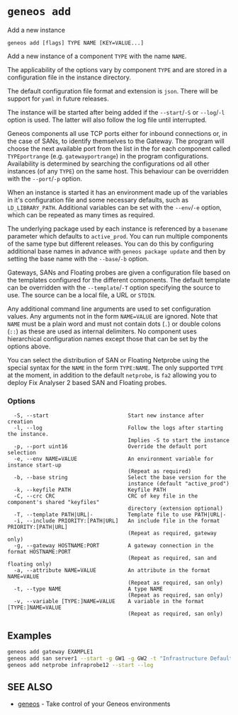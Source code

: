 # `geneos add`

Add a new instance

```text
geneos add [flags] TYPE NAME [KEY=VALUE...]
```

Add a new instance of a component `TYPE` with the name `NAME`.

The applicability of the options vary by component `TYPE` and are stored
in a configuration file in the instance directory.

The default configuration file format and extension is `json`. There
will be support for `yaml` in future releases.
	
The instance will be started after being added if the `--start`/`-S` or
`--log`/`-l` option is used. The latter will also follow the log file
until interrupted.

Geneos components all use TCP ports either for inbound connections or,
in the case of SANs, to identify themselves to the Gateway. The program
will choose the next available port from the list in the for each
component called `TYPEportrange` (e.g. `gatewayportrange`) in the
program configurations. Availability is determined by searching the
configurations od all other instances (of any `TYPE`) on the same host.
This behaviour can be overridden with the `--port`/`-p` option.

When an instance is started it has an environment made up of the
variables in it's configuration file and some necessary defaults, such
as `LD_LIBRARY_PATH`. Additional variables can be set with the
`--env`/`-e` option, which can be repeated as many times as required.

The underlying package used by each instance is referenced by a
`basename` parameter which defaults to `active_prod`. You can run
multiple components of the same type but different releases. You can do
this by configuring additional base names in advance with `geneos
package update` and then by setting the base name with the `--base`/`-b`
option.

Gateways, SANs and Floating probes are given a configuration file based
on the templates configured for the different components. The default
template can be overridden with the `--template`/`-T` option specifying
the source to use. The source can be a local file, a URL or `STDIN`.

Any additional command line arguments are used to set configuration
values. Any arguments not in the form `NAME=VALUE` are ignored. Note
that `NAME` must be a plain word and must not contain dots (`.`) or
double colons (`::`) as these are used as internal delimiters. No
component uses hierarchical configuration names except those that can be
set by the options above.

You can select the distribution of SAN or Floating Netprobe using the
special syntax for the `NAME` in the form `TYPE:NAME`. The only
supported `TYPE` at the moment, in addition to the default `netprobe`,
is `fa2` allowing you to deploy Fix Analyser 2 based SAN and Floating
probes.

### Options

```text
  -S, --start                         Start new instance after creation
  -l, --log                           Follow the logs after starting the instance.
                                      Implies -S to start the instance
  -p, --port uint16                   Override the default port selection
  -e, --env NAME=VALUE                An environment variable for instance start-up
                                      (Repeat as required)
  -b, --base string                   Select the base version for the
                                      instance (default "active_prod")
  -k, --keyfile PATH                  Keyfile PATH
  -C, --crc CRC                       CRC of key file in the component's shared "keyfiles" 
                                      directory (extension optional)
  -T, --template PATH|URL|-           Template file to use PATH|URL|-
  -i, --include PRIORITY:[PATH|URL]   An include file in the format PRIORITY:[PATH|URL]
                                      (Repeat as required, gateway only)
  -g, --gateway HOSTNAME:PORT         A gateway connection in the format HOSTNAME:PORT
                                      (Repeat as required, san and floating only)
  -a, --attribute NAME=VALUE          An attribute in the format NAME=VALUE
                                      (Repeat as required, san only)
  -t, --type NAME                     A type NAME
                                      (Repeat as required, san only)
  -v, --variable [TYPE:]NAME=VALUE    A variable in the format [TYPE:]NAME=VALUE
                                      (Repeat as required, san only)
```

## Examples

```bash
geneos add gateway EXAMPLE1
geneos add san server1 --start -g GW1 -g GW2 -t "Infrastructure Defaults" -t "App1" -a COMPONENT=APP1
geneos add netprobe infraprobe12 --start --log

```

## SEE ALSO

* [geneos](geneos.md)	 - Take control of your Geneos environments
